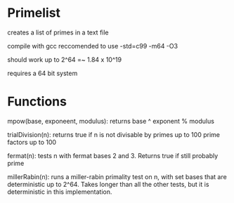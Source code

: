 # Primelist
creates a list of primes in a text file

compile with gcc
reccomended to use -std=c99 -m64 -O3

should work up to 2^64 =~ 1.84 x 10^19

requires a 64 bit system


# Functions

mpow(base, exponeent, modulus): returns base ^ exponent % modulus

trialDivision(n): returns true if n is not divisable by primes up to 100 prime factors up to 100

fermat(n): tests n with fermat bases 2 and 3. Returns true if still probably prime

millerRabin(n): runs a miller-rabin primality test on n, with set bases that are deterministic up to 2^64. Takes longer than all the other tests, but it is deterministic in this implementation.
